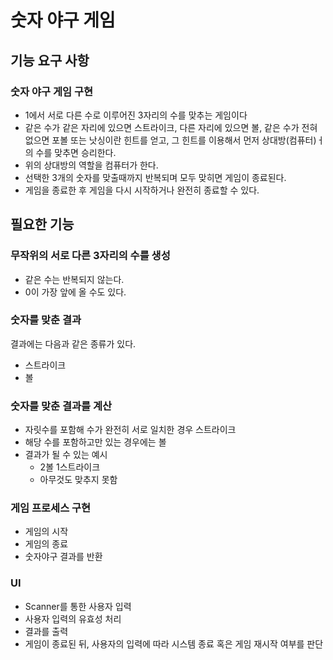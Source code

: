 # 숫자 야구 게임
## 기능 요구 사항
### 숫자 야구 게임 구현
* 1에서 서로 다른 수로 이루어진 3자리의 수를 맞추는 게임이다
* 같은 수가 같은 자리에 있으면 스트라이크, 다른 자리에 있으면 볼, 같은 수가 전혀 없으면 포볼 또는 낫싱이란 힌트를 얻고, 그 힌트를 이용해서 먼저 상대방(컴퓨터)ㅓ의 수를 맞추면 승리한다.
* 위의 상대방의 역할을 컴퓨터가 한다.
* 선택한 3개의 숫자를 맞출때까지 반복되며 모두 맞히면 게임이 종료된다.
* 게임을 종료한 후 게임을 다시 시작하거나 완전히 종료할 수 있다.

## 필요한 기능

### 무작위의 서로 다른 3자리의 수를 생성
* 같은 수는 반복되지 않는다.
* 0이 가장 앞에 올 수도 있다.

### 숫자를 맞춘 결과
결과에는 다음과 같은 종류가 있다.
* 스트라이크
* 볼 

### 숫자를 맞춘 결과를 계산
* 자릿수를 포함해 수가 완전히 서로 일치한 경우 스트라이크
* 해당 수를 포함하고만 있는 경우에는 볼
* 결과가 될 수 있는 예시
    * 2볼 1스트라이크
    * 아무것도 맞추지 못함 

### 게임 프로세스 구현
* 게임의 시작
* 게임의 종료
* 숫자야구 결과를 반환

### UI
* Scanner를 통한 사용자 입력
* 사용자 입력의 유효성 처리
* 결과를 출력
* 게임이 종료된 뒤, 사용자의 입력에 따라 시스템 종료 혹은 게임 재시작 여부를 판단

